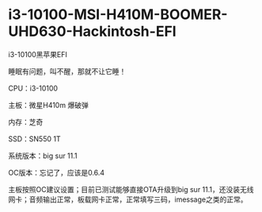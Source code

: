 # i3-10100-MSI-H410M-BOOMER-UHD630-Hackintosh-EFI
 i3-10100黑苹果EFI

睡眠有问题，叫不醒，那就不让它睡！

CPU：i3-10100

主板：微星H410m 爆破弹

内存：芝奇

SSD：SN550 1T

系统版本：big sur 11.1

OC版本：忘记了，应该是0.6.4



主板按照OC建议设置；目前已测试能够直接OTA升级到big sur 11.1，还没装无线网卡；音频输出正常，板载网卡正常，正常填写三码，imessage之类的正常。

